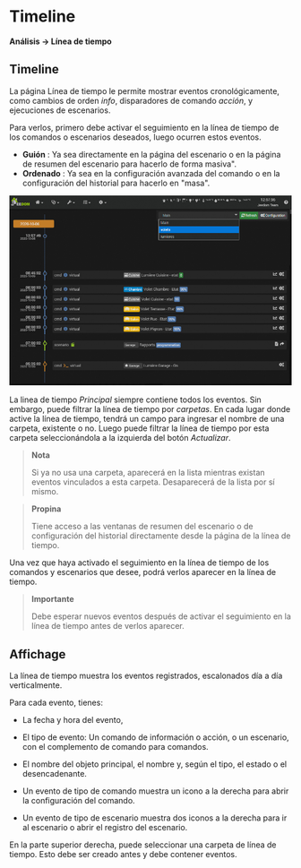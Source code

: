 # Timeline
**Análisis → Línea de tiempo**

## Timeline

La página Línea de tiempo le permite mostrar eventos cronológicamente, como cambios de orden *info*, disparadores de comando *acción*, y ejecuciones de escenarios.

Para verlos, primero debe activar el seguimiento en la línea de tiempo de los comandos o escenarios deseados, luego ocurren estos eventos.

- **Guión** : Ya sea directamente en la página del escenario o en la página de resumen del escenario para hacerlo de forma masiva".
- **Ordenado** : Ya sea en la configuración avanzada del comando o en la configuración del historial para hacerlo en "masa".

![Cronología](images/timeline_intro.jpg)

La linea de tiempo *Principal* siempre contiene todos los eventos. Sin embargo, puede filtrar la línea de tiempo por *carpetas*. En cada lugar donde active la línea de tiempo, tendrá un campo para ingresar el nombre de una carpeta, existente o no.
Luego puede filtrar la línea de tiempo por esta carpeta seleccionándola a la izquierda del botón *Actualizar*.

> **Nota**
>
> Si ya no usa una carpeta, aparecerá en la lista mientras existan eventos vinculados a esta carpeta. Desaparecerá de la lista por sí mismo.

> **Propina**
>
> Tiene acceso a las ventanas de resumen del escenario o de configuración del historial directamente desde la página de la línea de tiempo.

Una vez que haya activado el seguimiento en la línea de tiempo de los comandos y escenarios que desee, podrá verlos aparecer en la línea de tiempo.

> **Importante**
>
> Debe esperar nuevos eventos después de activar el seguimiento en la línea de tiempo antes de verlos aparecer.

## Affichage

La línea de tiempo muestra los eventos registrados, escalonados día a día verticalmente.

Para cada evento, tienes:

- La fecha y hora del evento,
- El tipo de evento: Un comando de información o acción, o un escenario, con el complemento de comando para comandos.
- El nombre del objeto principal, el nombre y, según el tipo, el estado o el desencadenante.

- Un evento de tipo de comando muestra un icono a la derecha para abrir la configuración del comando.
- Un evento de tipo de escenario muestra dos iconos a la derecha para ir al escenario o abrir el registro del escenario.

En la parte superior derecha, puede seleccionar una carpeta de línea de tiempo. Esto debe ser creado antes y debe contener eventos.
